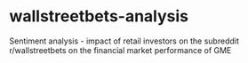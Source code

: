 # wallstreetbets-analysis
Sentiment analysis - impact of retail investors on the subreddit r/wallstreetbets on the financial market performance of GME
